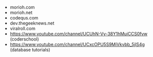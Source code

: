 - morioh.com
- morioh.net
- codequs.com
- dev.thegeeknews.net
- viralroll.com
- https://www.youtube.com/channel/UCUhN-Vy-38Y1hMuiCCS0fvw (coderschool)
- https://www.youtube.com/channel/UCxcOPU5S9MiVkvbb_5jlS4g (database tutorials)
